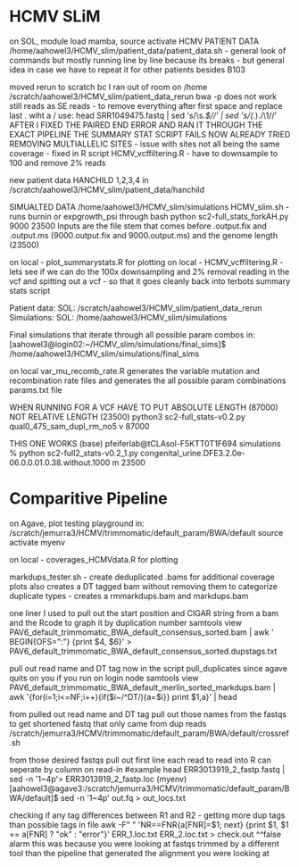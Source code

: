 # HCMV SLiM
on SOL, module load mamba, source activate HCMV 
PATIENT DATA 
/home/aahowel3/HCMV_slim/patient_data/patient_data.sh - general look of commands but mostly running line by line because its breaks - but general idea in case we have to repeat it for other patients besides B103

moved rerun to scratch bc I ran out of room on /home 
/scratch/aahowel3/HCMV_slim/patient_data_rerun
bwa -p does not work still reads as SE reads - to remove everything after first space and replace last . wiht a / use: head SRR1049475.fastq | sed 's/\s.*$//' | sed 's/\(.*\)\./\1\//'
AFTER I FIXED THE PAIRED END ERROR AND RAN IT THROUGH THE EXACT PIPELINE THE SUMMARY STAT SCRIPT FAILS NOW 
ALREADY TRIED REMOVING MULTIALLELIC SITES - issue with sites not all being the same coverage - fixed in R script HCMV_vcffiltering.R - have to downsample to 100 and remove 2% reads

new patient data HANCHILD 1,2,3,4 in /scratch/aahowel3/HCMV_slim/patient_data/hanchild

SIMUALTED DATA 
/home/aahowel3/HCMV_slim/simulations 
HCMV_slim.sh - runs burnin or expgrowth_psi through bash 
python sc2-full_stats_forkAH.py 9000 23500
Inputs are the file stem that comes before .output.fix and .output.ms (9000.output.fix and 9000.output.ms) and the genome length (23500)

on local - plot_summarystats.R for plotting 
on local - HCMV_vcffiltering.R - lets see if we can do the 100x downsampling and 2% removal reading in the vcf and spitting out a vcf - so that it goes cleanly back into terbots summary stats script

Patient data: SOL: /scratch/aahowel3/HCMV_slim/patient_data_rerun
Simulations: SOL: /home/aahowel3/HCMV_slim/simulations

Final simulations that iterate through all possible param combos in: [aahowel3@login02:~/HCMV_slim/simulations/final_sims]$ /home/aahowel3/HCMV_slim/simulations/final_sims

on local var_mu_recomb_rate.R generates the variable mutation and recombination rate files and generates the all possible param combinations params.txt file

WHEN RUNNING FOR A VCF HAVE TO PUT ABSOLUTE LENGTH (87000) NOT RELATIVE LENGTH (23500)
python3 sc2-full_stats-v0.2.py qual0_475_sam_dupl_rm_no5 v 87000

THIS ONE WORKS
(base) pfeiferlab@tCLAsol-F5KTT0T1F694 simulations % python sc2-full2_stats-v0.2_1.py congenital_urine.DFE3.2.0e-06.0.0.01.0.38.without.1000 m 23500

# Comparitive Pipeline
on Agave, plot testing playground in: /scratch/jemurra3/HCMV/trimmomatic/default_param/BWA/default 
source activate myenv

on local - coverages_HCMVdata.R for plotting 

markdups_tester.sh - create deduplicated .bams for additional coverage plots
also creates a DT tagged bam without removing them to categorize duplicate types - creates a rmmarkdups.bam and markdups.bam

one liner I used to pull out the start position and CIGAR string from a bam and the Rcode to graph it by duplication number
samtools view PAV6_default_trimmomatic_BWA_default_consensus_sorted.bam | awk '
BEGIN{OFS=":"} {print $4, $6}' > PAV6_default_trimmomatic_BWA_default_consensus_sorted.dupstags.txt

pull out read name and DT tag
now in the script pull_duplicates since agave quits on you if you run on login node 
samtools view PAV6_default_trimmomatic_BWA_default_merlin_sorted_markdups.bam | awk '{for(i=1;i<=NF;i++){if($i~/^DT/){a=$i}} print $1,a}' | head

from pulled out read name and DT tag pull out those names from the fastqs to get shortened fastq that only came from dup reads
/scratch/jemurra3/HCMV/trimmomatic/default_param/BWA/default/crossref.sh

from those desired fastqs pull out first line each read to read into R can seperate by column on read-in
#example head ERR3013919_2_fastp.fastq | sed -n '1~4p'> ERR3013919_2_fastp.loc 
(myenv) [aahowel3@agave3:/scratch/jemurra3/HCMV/trimmomatic/default_param/BWA/default]$ sed -n '1~4p' out.fq > out_locs.txt

checking if any tag differences between R1 and R2 - getting more dup tags than possible tags in file
awk -F" " 'NR==FNR{a[FNR]=$1; next} {print $1, $1 == a[FNR] ? "ok" : "error"}' ERR_1.loc.txt ERR_2.loc.txt > check.out 
^^false alarm this was because you were looking at fastqs trimmed by a different tool than the pipeline that generated the alignment you were looking at 
